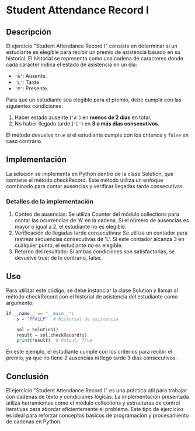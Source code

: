 # Student Attendance Record I

## Descripción

El ejercicio "Student Attendance Record I" consiste en determinar si un estudiante es elegible para recibir un premio de asistencia basado en su historial. El historial se representa como una cadena de caracteres donde cada carácter indica el estado de asistencia en un día:

- `'A'`: Ausente.
- `'L'`: Tarde.
- `'P'`: Presente.

Para que un estudiante sea elegible para el premio, debe cumplir con las siguientes condiciones:

1. Haber estado ausente (`'A'`) en **menos de 2 días** en total.
2. No haber llegado tarde (`'L'`) en **3 o más días consecutivos**.

El método devuelve `true` si el estudiante cumple con los criterios y `false` en caso contrario.

## Implementación

La solución se implementa en Python dentro de la clase Solution, que contiene el método checkRecord. Este método utiliza un enfoque combinado para contar ausencias y verificar llegadas tarde consecutivas.

### Detalles de la implementación

1. Conteo de ausencias: Se utiliza Counter del módulo collections para contar las ocurrencias de 'A' en la cadena. Si el número de ausencias es mayor o igual a 2, el estudiante no es elegible.
2. Verificación de llegadas tarde consecutivas: Se utiliza un contador para rastrear secuencias consecutivas de 'L'. Si este contador alcanza 3 en cualquier punto, el estudiante no es elegible.
3. Retorno del resultado: Si ambas condiciones son satisfactorias, se devuelve true; de lo contrario, false.

## Uso

Para utilizar este código, se debe instanciar la clase Solution y llamar al método checkRecord con el historial de asistencia del estudiante como argumento.

```python
if __name__ == "__main__":
    s = "PPALLP"  # Historial de asistencia

    sol = Solution()
    result = sol.checkRecord(s)
    print(result)  # Output: True
```

En este ejemplo, el estudiante cumple con los criterios para recibir el premio, ya que no tiene 2 ausencias ni llegó tarde 3 días consecutivos.

## Conclusión

El ejercicio "Student Attendance Record I" es una práctica útil para trabajar con cadenas de texto y condiciones lógicas. La implementación presentada utiliza herramientas como el módulo collections y estructuras de control iterativas para abordar eficientemente el problema. Este tipo de ejercicios es ideal para reforzar conceptos básicos de programación y procesamiento de cadenas en Python.
